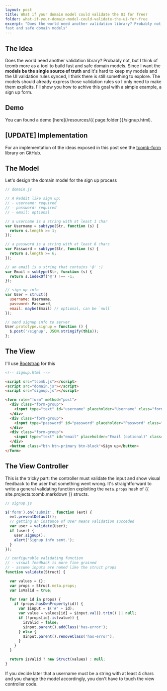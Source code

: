 ```yaml
---
layout: post
title: What if your domain model could validate the UI for free?
folder: what-if-your-domain-model-could-validate-the-ui-for-free
excerpt: "Does the world need another validation library? Probably not, but I think of tcomb more as a tool to build
fast and safe domain models"
---
```


## The Idea

Does the world need another validation library? Probably not, but I think of tcomb more as a tool to build
fast and safe domain models. Since I want the **models be the single source of truth** and
it's hard to keep my models and the UI validation rules synced, I think there is still something to explore.
The models should already express those validation rules so I only need to make them explicits.
I'll show you how to achive this goal with a simple example, a sign up form.

## Demo

You can found a demo [here](/resources/{{ page.folder }}/signup.html).

## [UPDATE] Implementation

For an implementation of the ideas exposed in this post see the [tcomb-form](https://github.com/gcanti/tcomb-form) library on GitHub.

## The Model

Let's design the domain model for the sign up process

```javascript
// domain.js

// A Reddit like sign up:
// - username: required
// - password: required
// - email: optional

// a username is a string with at least 1 char
var Username = subtype(Str, function (s) {
  return s.length >= 1;
});

// a password is a string with at least 6 chars
var Password = subtype(Str, function (s) {
  return s.length >= 6;
});

// an email is a string that contains '@' :)
var Email = subtype(Str, function (s) {
  return s.indexOf('@') !== -1;
});

// sign up info
var User = struct({
  username: Username,
  password: Password,
  email: maybe(Email) // optional, can be `null`
});

// send signup info to server
User.prototype.signup = function () {
  $.post('/signup', JSON.stringify(this));
};
```

## The View

I'll use [Bootstrap](http://getbootstrap.com) for this

```html
<!-- signup.html -->

<script src="tcomb.js"></script>
<script src="domain.js"></script>
<script src="signup.js"></script>

<form role="form" method="post">
  <div class="form-group">
    <input type="text" id="username" placeholder="Username" class="form-control"/>
  </div>
  <div class="form-group">
    <input type="password" id="password" placeholder="Password" class="form-control"/>
  </div>
  <div class="form-group">
    <input type="text" id="email" placeholder="Email (optional)" class="form-control"/>
  </div>
  <button class="btn btn-primary btn-block">Sign up</button>
</form>
```

## The View Controller

This is the tricky part: the controller must validate the input and show visual feedback to the
user that something went wrong. It's straightforward to write a general validating function exploiting
the `meta.props` hash of {{ site.projects.tcomb.markdown }} structs.

```javascript
// signup.js

$('form').on('submit', function (evt) {
  evt.preventDefault();
  // getting an instance of User means validation succeded
  var user = validate(User);
  if (user) {
    user.signup();
    alert('Signup info sent.');
  }
});

// configurable validating function
// - visual feedback is more fine grained
// - assume inputs are named like the struct props
function validate(Struct) {

  var values = {};
  var props = Struct.meta.props;
  var isValid = true;

  for (var id in props) {
    if (props.hasOwnProperty(id)) {
      var $input = $('#' + id);
      var value = values[id] = $input.val().trim() || null;
      if (!props[id].is(value)) {
        isValid = false;
        $input.parent().addClass('has-error');
      } else {
        $input.parent().removeClass('has-error');
      }
    }
  }

  return isValid ? new Struct(values) : null;
}
```

If you decide later that a username must be a string with at least 4 chars and you change the
model accordingly, you don't have to touch the view controller code.
